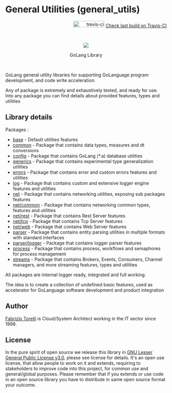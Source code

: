 # General Utilities (general_utils)
<p align="right"><img src="https://travis-ci.org/hellgate75/general_utils.svg?branch=master" alt="trevis-ci" width="98" height="20" />&nbsp;<a href="https://travis-ci.org/hellgate75/general_utils">Check last build on Travis-CI</a></p><br/>

<p align="center"><image src="/images/golang.png"></image><br/><div style="width: 100%; text-align: center;" align="center">GoLang Library</h5></div></p><br/>


GoLang general utility libraries for supporting GoLanguage program development, and code write acceleration. 

Any of package is extremely and exhaustively tested, and ready for use. Into any package you can find details about provided features, types and utilities

## Library details

Packages :

* [base](/general_utils.md) - Default utilities features
* [common](/common) - Package that contains data types, measures and dt conversions
* [config](/config) - Package that contains GoLang (*.a) database utilities
* [generics](/generics) - Package that contains experimental type generalization utilities
* [errors](/errors) - Package that contains error and custom errors features and utilities
* [log](/log) - Package that contains custom and extensive logger engine features and utilities
* [net](/net) - Package that contains networking utilities, exposing sub packages features
* [net/common](/net/common) - Package that contains networking common types, features and utilities
* [net/rest](/net/web) - Package that contains Rest Server features
* [net/tcp](/net/web) - Package that contains Tcp Server features
* [net/web](/net/web) - Package that contains Web Server features
* [parser](/parser) - Package that contains entity parsing utilities in multiple formats with standard interfaces
* [parser/logger](/parser/logger) - Package that contains logger parser features
* [process](/process) - Package that contains process, workflows and semaphores for process management
* [streams](/streams) - Package that contains Brokers, Events, Consumers, Channel managers, and more streaming features, types and utilities

All packages are internal logger ready, integrated and full working.

The idea is to create a collection of undefined basic features, used as accelerator for GoLanguage software development and product integration

## Author
[Fabrizio Torelli](https://ie.linkedin.com/in/fabriziotorelli) is Cloud/System Architect working in the IT sector since 1999.

## License

In the pure spirit of open source we release this library in [GNU Lesser General Public License v3.0](/LICENSE), please see license for details.
It's an open use license, that allow people to work on it and extends, requiring to stakeholders to improve code into this project, for common use and general/global purposes.
Please remember that if you extends or use code in an open source library you have to distribute in same open source format your outcome.
